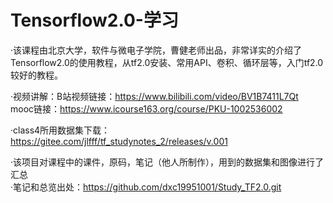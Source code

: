 # Tensorflow2.0-学习  

·该课程由北京大学，软件与微电子学院，曹健老师出品，非常详实的介绍了Tensorflow2.0的使用教程，从tf2.0安装、常用API、卷积、循环层等，入门tf2.0较好的教程。  

·视频讲解：B站视频链接：https://www.bilibili.com/video/BV1B7411L7Qt   
           mooc链接：https://www.icourse163.org/course/PKU-1002536002  
 
 ·class4所用数据集下载：https://gitee.com/jlfff/tf_studynotes_2/releases/v.001


·该项目对课程中的课件，原码，笔记（他人所制作），用到的数据集和图像进行了汇总  
·笔记和总览出处：https://github.com/dxc19951001/Study_TF2.0.git


